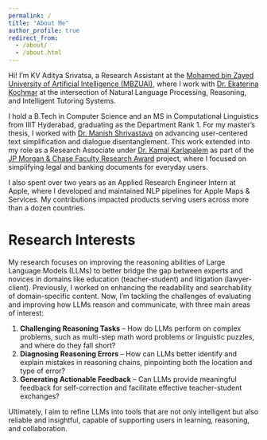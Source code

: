 ```yaml
---
permalink: /
title: "About Me"
author_profile: true
redirect_from: 
  - /about/
  - /about.html
---
```


Hi! I’m KV Aditya Srivatsa, a Research Assistant at the [Mohamed bin Zayed University of Artificial Intelligence (MBZUAI)](https://mbzuai.ac.ae/), where I work with [Dr. Ekaterina Kochmar](https://ekochmar.github.io/about/) at the intersection of Natural Language Processing, Reasoning, and Intelligent Tutoring Systems.

I hold a B.Tech in Computer Science and an MS in Computational Linguistics from IIIT Hyderabad, graduating as the Department Rank 1. For my master’s thesis, I worked with [Dr. Manish Shrivastava](https://scholar.google.co.in/citations?user=sIvMnGQAAAAJ&hl=en) on advancing user-centered text simplification and dialogue disentanglement. This work extended into my role as a Research Associate under [Dr. Kamal Karlapalem](https://scholar.google.com/citations?user=KJR00_sAAAAJ&hl=en) as part of the [JP Morgan & Chase Faculty Research Award](https://www.jpmorgan.com/technology/artificial-intelligence/research-awards/faculty-research-awards-2021) project, where I focused on simplifying legal and banking documents for everyday users.

I also spent over two years as an Applied Research Engineer Intern at Apple, where I developed and maintained NLP pipelines for Apple Maps & Services. My contributions impacted products serving users across more than a dozen countries.

Research Interests
======
My research focuses on improving the reasoning abilities of Large Language Models (LLMs) to better bridge the gap between experts and novices in domains like education (teacher-student) and litigation (lawyer-client). Previously, I worked on enhancing the readability and searchability of domain-specific content. Now, I’m tackling the challenges of evaluating and improving how LLMs reason and communicate, with three main areas of interest:

  1. **Challenging Reasoning Tasks** – How do LLMs perform on complex problems, such as multi-step math word problems or linguistic puzzles, and where do they fall short?
  1. **Diagnosing Reasoning Errors** – How can LLMs better identify and explain mistakes in reasoning chains, pinpointing both the location and type of error?
  1. **Generating Actionable Feedback** – Can LLMs provide meaningful feedback for self-correction and facilitate effective teacher-student exchanges?

Ultimately, I aim to refine LLMs into tools that are not only intelligent but also reliable and insightful, capable of supporting users in learning, reasoning, and collaboration.

<!-- 
======
1. Register a GitHub account if you don't have one and confirm your e-mail (required!)
1. Fork [this template](https://github.com/academicpages/academicpages.github.io) by clicking the "Use this template" button in the top right. 
1. Go to the repository's settings (rightmost item in the tabs that start with "Code", should be below "Unwatch"). Rename the repository "[your GitHub username].github.io", which will also be your website's URL.
1. Set site-wide configuration and create content & metadata (see below -- also see [this set of diffs](http://archive.is/3TPas) showing what files were changed to set up [an example site](https://getorg-testacct.github.io) for a user with the username "getorg-testacct")
1. Upload any files (like PDFs, .zip files, etc.) to the files/ directory. They will appear at https://[your GitHub username].github.io/files/example.pdf.  
1. Check status by going to the repository settings, in the "GitHub pages" section

Site-wide configuration
------
The main configuration file for the site is in the base directory in [_config.yml](https://github.com/academicpages/academicpages.github.io/blob/master/_config.yml), which defines the content in the sidebars and other site-wide features. You will need to replace the default variables with ones about yourself and your site's github repository. The configuration file for the top menu is in [_data/navigation.yml](https://github.com/academicpages/academicpages.github.io/blob/master/_data/navigation.yml). For example, if you don't have a portfolio or blog posts, you can remove those items from that navigation.yml file to remove them from the header. 

Create content & metadata
------
For site content, there is one markdown file for each type of content, which are stored in directories like _publications, _talks, _posts, _teaching, or _pages. For example, each talk is a markdown file in the [_talks directory](https://github.com/academicpages/academicpages.github.io/tree/master/_talks). At the top of each markdown file is structured data in YAML about the talk, which the theme will parse to do lots of cool stuff. The same structured data about a talk is used to generate the list of talks on the [Talks page](https://academicpages.github.io/talks), each [individual page](https://academicpages.github.io/talks/2012-03-01-talk-1) for specific talks, the talks section for the [CV page](https://academicpages.github.io/cv), and the [map of places you've given a talk](https://academicpages.github.io/talkmap.html) (if you run this [python file](https://github.com/academicpages/academicpages.github.io/blob/master/talkmap.py) or [Jupyter notebook](https://github.com/academicpages/academicpages.github.io/blob/master/talkmap.ipynb), which creates the HTML for the map based on the contents of the _talks directory).

**Markdown generator**

The repository includes [a set of Jupyter notebooks](https://github.com/academicpages/academicpages.github.io/tree/master/markdown_generator
) that converts a CSV containing structured data about talks or presentations into individual markdown files that will be properly formatted for the Academic Pages template. The sample CSVs in that directory are the ones I used to create my own personal website at stuartgeiger.com. My usual workflow is that I keep a spreadsheet of my publications and talks, then run the code in these notebooks to generate the markdown files, then commit and push them to the GitHub repository.

How to edit your site's GitHub repository
------
Many people use a git client to create files on their local computer and then push them to GitHub's servers. If you are not familiar with git, you can directly edit these configuration and markdown files directly in the github.com interface. Navigate to a file (like [this one](https://github.com/academicpages/academicpages.github.io/blob/master/_talks/2012-03-01-talk-1.md) and click the pencil icon in the top right of the content preview (to the right of the "Raw | Blame | History" buttons). You can delete a file by clicking the trashcan icon to the right of the pencil icon. You can also create new files or upload files by navigating to a directory and clicking the "Create new file" or "Upload files" buttons. 

Example: editing a markdown file for a talk
![Editing a markdown file for a talk](/images/editing-talk.png)

For more info
------
More info about configuring Academic Pages can be found in [the guide](https://academicpages.github.io/markdown/), the [growing wiki](https://github.com/academicpages/academicpages.github.io/wiki), and you can always [ask a question on GitHub](https://github.com/academicpages/academicpages.github.io/discussions). The [guides for the Minimal Mistakes theme](https://mmistakes.github.io/minimal-mistakes/docs/configuration/) (which this theme was forked from) might also be helpful. -->
